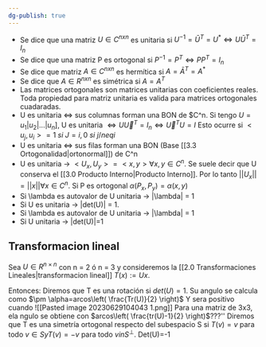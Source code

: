 ```yaml
---
dg-publish: true
---
```

- Se dice que una matriz $U \in C^{nxn}$ es unitaria si $U^{-1} = \bar U^T=U^* \iff U\bar U^T = I_n$
- Se dice que una matriz P es ortogonal si $P^{-1} =P^T \iff P P^T = I_n$
- Se dice que matriz $A \in C^{nxn}$ es hermítica si $A = \bar A^T = A^*$
- Se dice que $A \in R^{nxn}$ es simétrica si $A = A^T$
- Las matrices ortogonales son matrices unitarias con coeficientes reales. Toda propiedad para matriz unitaria es valida para matrices ortogonales cuadaradas.
- U es unitaria $\iff$ sus columnas forman una BON de $C^n. Si tengo $U= u_1|u_2|...|u_n]$, U es unitaria $\iff U \vec U^T = I_n \iff  \vec U^T U = I$ Esto ocurre si $<u_j, u_i> = 1 \ si \ J = i, 0 \ si \ j /neq i$  
- U es unitaria $\iff$ sus filas forman una BON (Base [[3.3 Ortogonalidad|ortonormal]]) de C^n
- U es unitaria -> $<U_x, U_y> = <x, y> \forall x, y \in C^n$. Se suele decir que U conserva el [[3.0 Producto Interno|Producto Interno]]. Por lo tanto $||U_x|| = ||x|| \forall x \in C^n$.  Si P es ortogonal $\alpha(P_x, P_y)= \alpha (x,y)$
- Si \lambda es autovalor de U unitaria -> |\lambda| = 1
- Si U es unitaria -> |det(U)| = 1.
-  Si \lambda es autovalor de U unitaria -> |\lambda| = 1
- Si U unitaria -> |det(U)|=1

## Transformacion lineal
Sea $U \in R^{n\times n}$ con n = 2 ó n = 3 y consideremos la [[2.0 Transformaciones Lineales|transformacion lineal]] $T(x) := Ux$.

Entonces:
Diremos que T es una rotación si $det(U) = 1$. Su angulo se calcula como $\pm \alpha=arcos\left( \frac{Tr(U)}{2} \right)$ Y sera positivo cuando ![[Pasted image 20230629104043 1.png]]
Para una matriz de 3x3, ela ngulo se obtiene con $arcos\left( \frac{tr(U)-1}{2} \right)$???''
Diremos que T es una simetría ortogonal respecto del subespacio S si $T(v) = v$ para todo $v \in S y T(v) = −v$ para todo $v in S^\perp$. Det(U)=-1
